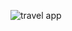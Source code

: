 ![travel app](https://github.com/prachi-git99/travel_app_flutter_UI/assets/83897459/ca9266bd-7ad5-4c25-846b-1457affbe5d6)
